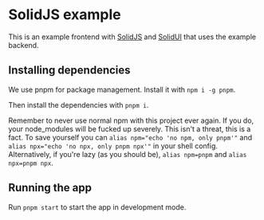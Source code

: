 # SolidJS example

This is an example frontend with [SolidJS](https://docs.solidjs.com) and [SolidUI](https://www.solid-ui.com/docs/introduction) that uses the example backend.

## Installing dependencies

We use pnpm for package management. Install it with `npm i -g pnpm`.

Then install the dependencies with `pnpm i`.

Remember to never use normal npm with this project ever again. If you do, your node_modules will be fucked up severely. This isn't a threat, this is a fact. To save yourself you can `alias npm="echo 'no npm, only pnpm'"` and `alias npx="echo 'no npx, only pnpm npx'"` in your shell config. Alternatively, if you're lazy (as you should be), `alias npm=pnpm` and `alias npx=pnpm npx`.

## Running the app

Run `pnpm start` to start the app in development mode.
